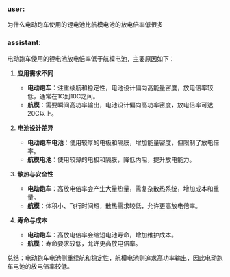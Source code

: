 ### user: 

为什么电动跑车使用的锂电池比航模电池的放电倍率低很多

### assistant: 

电动跑车使用的锂电池放电倍率低于航模电池，主要原因如下：

1. **应用需求不同**  
   - **电动跑车**：注重续航和稳定性，电池设计偏向高能量密度，放电倍率较低，通常在1C到10C之间。  
   - **航模**：需要瞬间高功率输出，电池设计偏向高功率密度，放电倍率可达20C以上。

2. **电池设计差异**  
   - **电动跑车电池**：使用较厚的电极和隔膜，增加能量密度，但限制了放电倍率。  
   - **航模电池**：使用较薄的电极和隔膜，降低内阻，提升放电能力。

3. **散热与安全性**  
   - **电动跑车**：高放电倍率会产生大量热量，需复杂散热系统，增加成本和重量。  
   - **航模**：体积小、飞行时间短，散热需求较低，允许更高放电倍率。

4. **寿命与成本**  
   - **电动跑车**：高放电倍率会缩短电池寿命，增加维护成本。  
   - **航模**：寿命要求较低，允许更高放电倍率。

总结：电动跑车电池侧重续航和稳定性，航模电池则追求高功率输出，因此电动跑车电池的放电倍率较低。